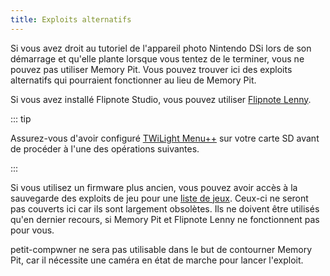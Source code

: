 ```yaml
---
title: Exploits alternatifs
---
```


Si vous avez droit au tutoriel de l'appareil photo Nintendo DSi lors de son démarrage et qu'elle plante lorsque vous tentez de le terminer, vous ne pouvez pas utiliser Memory Pit. Vous pouvez trouver ici des exploits alternatifs qui pourraient fonctionner au lieu de Memory Pit.

Si vous avez installé Flipnote Studio, vous pouvez utiliser [Flipnote Lenny](launching-the-flipnote-exploit.html).

::: tip

Assurez-vous d'avoir configuré [TWiLight Menu++](get-started.html#section-i-prep-work) sur votre carte SD avant de procéder à l'une des opérations suivantes.

:::

Si vous utilisez un firmware plus ancien, vous pouvez avoir accès à la sauvegarde des exploits de jeu pour une [liste de jeux](https://dsibrew.org/wiki/DSi_exploits#DSiWare(True_DSi-Mode)_Exploits). Ceux-ci ne seront pas couverts ici car ils sont largement obsolètes. Ils ne doivent être utilisés qu'en dernier recours, si Memory Pit et Flipnote Lenny ne fonctionnent pas pour vous.

petit-compwner ne sera pas utilisable dans le but de contourner Memory Pit, car il nécessite une caméra en état de marche pour lancer l'exploit.
